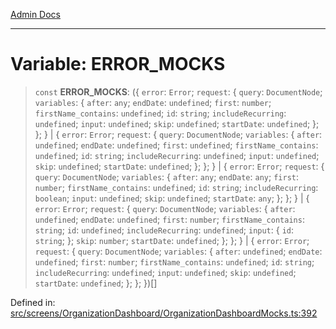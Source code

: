 [Admin Docs](/)

***

# Variable: ERROR\_MOCKS

> `const` **ERROR\_MOCKS**: (\{ `error`: `Error`; `request`: \{ `query`: `DocumentNode`; `variables`: \{ `after`: `any`; `endDate`: `undefined`; `first`: `number`; `firstName_contains`: `undefined`; `id`: `string`; `includeRecurring`: `undefined`; `input`: `undefined`; `skip`: `undefined`; `startDate`: `undefined`; \}; \}; \} \| \{ `error`: `Error`; `request`: \{ `query`: `DocumentNode`; `variables`: \{ `after`: `undefined`; `endDate`: `undefined`; `first`: `undefined`; `firstName_contains`: `undefined`; `id`: `string`; `includeRecurring`: `undefined`; `input`: `undefined`; `skip`: `undefined`; `startDate`: `undefined`; \}; \}; \} \| \{ `error`: `Error`; `request`: \{ `query`: `DocumentNode`; `variables`: \{ `after`: `any`; `endDate`: `any`; `first`: `number`; `firstName_contains`: `undefined`; `id`: `string`; `includeRecurring`: `boolean`; `input`: `undefined`; `skip`: `undefined`; `startDate`: `any`; \}; \}; \} \| \{ `error`: `Error`; `request`: \{ `query`: `DocumentNode`; `variables`: \{ `after`: `undefined`; `endDate`: `undefined`; `first`: `number`; `firstName_contains`: `string`; `id`: `undefined`; `includeRecurring`: `undefined`; `input`: \{ `id`: `string`; \}; `skip`: `number`; `startDate`: `undefined`; \}; \}; \} \| \{ `error`: `Error`; `request`: \{ `query`: `DocumentNode`; `variables`: \{ `after`: `undefined`; `endDate`: `undefined`; `first`: `number`; `firstName_contains`: `undefined`; `id`: `string`; `includeRecurring`: `undefined`; `input`: `undefined`; `skip`: `undefined`; `startDate`: `undefined`; \}; \}; \})[]

Defined in: [src/screens/OrganizationDashboard/OrganizationDashboardMocks.ts:392](https://github.com/PalisadoesFoundation/talawa-admin/blob/main/src/screens/OrganizationDashboard/OrganizationDashboardMocks.ts#L392)
